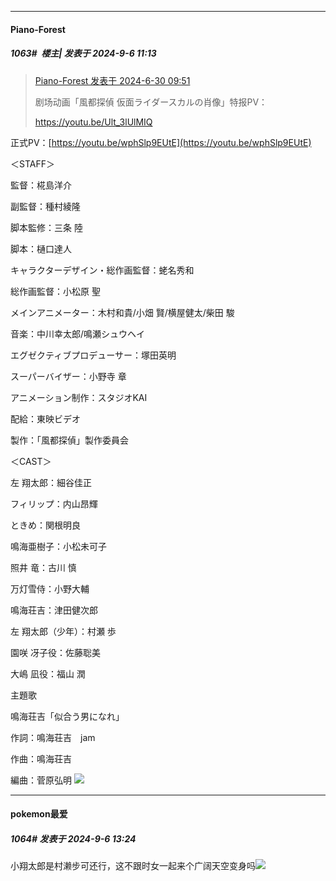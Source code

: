 ﻿
*****

####  Piano-Forest  
##### 1063#         楼主| 发表于 2024-9-6 11:13

<blockquote><a href="httphttps://bbs.saraba1st.com/2b/forum.php?mod=redirect&amp;goto=findpost&amp;pid=65430800&amp;ptid=2018030" target="_blank">Piano-Forest 发表于 2024-6-30 09:51</a>

剧场动画「風都探偵 仮面ライダースカルの肖像」特报PV：

https://youtu.be/Ult_3lUlMIQ</blockquote>
正式PV：[https://youtu.be/wphSlp9EUtE](https://youtu.be/wphSlp9EUtE)

＜STAFF＞

監督：椛島洋介

副監督：種村綾隆

脚本監修：三条 陸

脚本：樋口達人

キャラクターデザイン・総作画監督：蛯名秀和

総作画監督：小松原 聖

メインアニメーター：木村和貴/小畑 賢/横屋健太/柴田 駿

音楽：中川幸太郎/鳴瀬シュウヘイ

エグゼクティブプロデューサー：塚田英明

スーパーバイザー：小野寺 章

アニメーション制作：スタジオKAI

配給：東映ビデオ

製作：「風都探偵」製作委員会

＜CAST＞

左 翔太郎：細谷佳正

フィリップ：内山昂輝

ときめ：関根明良

鳴海亜樹子：小松未可子

照井 竜：古川 慎

万灯雪侍：小野大輔

鳴海荘吉：津田健次郎

左 翔太郎（少年）：村瀬 歩

園咲 冴子役：佐藤聡美

大嶋 凪役：福山 潤

主題歌

鳴海荘吉「似合う男になれ」

作詞：鳴海荘吉　jam

作曲：鳴海荘吉　

編曲：菅原弘明
<img src="https://p.sda1.dev/19/fb7360c69aacfeda1315fbc671c38f59/20240906_111003.jpg" referrerpolicy="no-referrer">


*****

####  pokemon最爱  
##### 1064#       发表于 2024-9-6 13:24

小翔太郎是村濑步可还行，这不跟时女一起来个广阔天空变身吗<img src="https://static.saraba1st.com/image/smiley/face2017/067.png" referrerpolicy="no-referrer">

